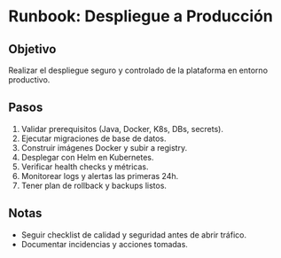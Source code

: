 # Runbook: Despliegue a Producción

## Objetivo
Realizar el despliegue seguro y controlado de la plataforma en entorno productivo.

## Pasos
1. Validar prerequisitos (Java, Docker, K8s, DBs, secrets).
2. Ejecutar migraciones de base de datos.
3. Construir imágenes Docker y subir a registry.
4. Desplegar con Helm en Kubernetes.
5. Verificar health checks y métricas.
6. Monitorear logs y alertas las primeras 24h.
7. Tener plan de rollback y backups listos.

## Notas
- Seguir checklist de calidad y seguridad antes de abrir tráfico.
- Documentar incidencias y acciones tomadas.

